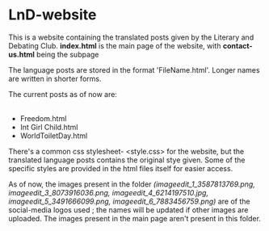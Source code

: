 # LnD-website
This is a website containing the translated posts given by the Literary and Debating Club. <strong>index.html</strong> is the main page of the website, with <strong>contact-us.html</strong> being the subpage

The language posts are stored in the format 'FileName.html'. Longer names are written in shorter forms.

The current posts as of now are:  <ul>            
           <li> Freedom.html</li>
           <li> Int Girl Child.html</li>
           <li> WorldToiletDay.html</li>
            </ul>
 
There's a common css stylesheet- <style.css> for the website, but the translated language posts contains the original stye given. Some of the specific styles are provided in the html files itself for easier access.

As of now, the images present in the folder <i>(imageedit_1_3587813769.png, imageedit_3_8073916036.png, imageedit_4_6214197510.jpg, imageedit_5_3491666099.png, imageedit_6_7883456759.png)</i> are of the social-media logos used ; the names will be updated if other images are uploaded. The images present in the main page aren't present in this folder. 
